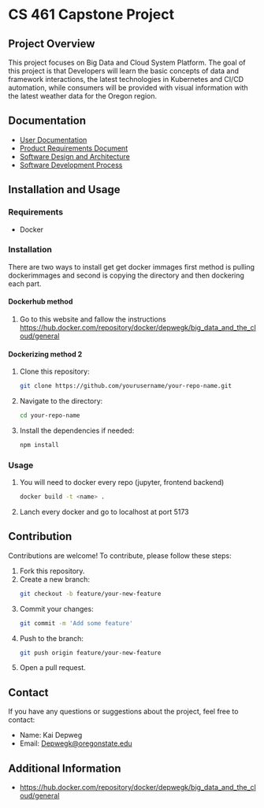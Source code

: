 # CS 461 Capstone Project


## Project Overview
This project focuses on Big Data and Cloud System Platform. The goal of this project is that Developers will learn the basic concepts of data and framework interactions, the latest technologies in Kubernetes and CI/CD automation, while consumers will be provided with visual information with the latest weather data for the Oregon region.

## Documentation
- [User Documentation](https://github.com/SakakibaraKai/datavis-capstone/blob/bef1c3c0818a854c92d3c1f43fd9245bcf5e449f/mdFolder/USER.md)
- [Product Requirements Document](https://github.com/SakakibaraKai/datavis-capstone/blob/15b72197261a3b7294f6fc08ff48c9f73b6bdda8/prd.md)
- [Software Design and Architecture](https://github.com/SakakibaraKai/datavis-capstone/blob/main/sda.md)
- [Software Development Process](https://github.com/SakakibaraKai/datavis-capstone/blob/15b72197261a3b7294f6fc08ff48c9f73b6bdda8/sdp.md)

## Installation and Usage
### Requirements
- Docker

### Installation
There are two ways to install get get docker immages first method is pulling dockerimmages and second is copying the directory and then dockering each part.

#### Dockerhub method
1. Go to this website and fallow the instructions https://hub.docker.com/repository/docker/depwegk/big_data_and_the_cloud/general

#### Dockerizing method 2
1. Clone this repository:
    ```bash
    git clone https://github.com/yourusername/your-repo-name.git
    ```
2. Navigate to the directory:
    ```bash
    cd your-repo-name
    ```
3. Install the dependencies if needed:
    ```bash
    npm install
    ```

### Usage
1. You will need to docker every repo (jupyter, frontend backend) 
    ```bash
    docker build -t <name> .
    ```
2. Lanch every docker and go to localhost at port 5173
## Contribution
Contributions are welcome! To contribute, please follow these steps:
1. Fork this repository.
2. Create a new branch:
    ```bash
    git checkout -b feature/your-new-feature
    ```
3. Commit your changes:
    ```bash
    git commit -m 'Add some feature'
    ```
4. Push to the branch:
    ```bash
    git push origin feature/your-new-feature
    ```
5. Open a pull request.

## Contact
If you have any questions or suggestions about the project, feel free to contact:
- Name: Kai Depweg
- Email: Depwegk@oregonstate.edu

## Additional Information
- https://hub.docker.com/repository/docker/depwegk/big_data_and_the_cloud/general



